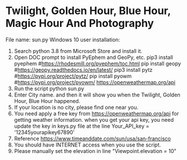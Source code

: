 # Twilight, Golden Hour, Blue Hour, Magic Hour And Photography

File name: sun.py
Windows 10 user installation:
1. Search python 3.8 from Microsoft Store and install it.
2. Open DOC prompt to install PyEphem and GeoPy, etc.
    pip3 install pyephem    #https://rhodesmill.org/pyephem/toc.html
    pip install geopy       #https://geopy.readthedocs.io/en/latest/
    pip3 install pytz       #https://pypi.org/project/pytz/
    pip install pyowm       #https://pypi.org/project/pyowm/   https://openweathermap.org/api
3. Run the script
    python sun.py
4. Enter City name. and then it will show you when the Twilight, Golden Hour, Blue Hour happened. 
5. If your location is no city, please find one near you.
6. You need apply a free key from https://openweathermap.org/api for getting weather information.
   when you get your api key, you need update the key in keys.py file at the line Your_API_key = '12345yourapikey67890'
7. Reference https://www.timeanddate.com/sun/usa/san-francisco
8. You should have INTERNET access when you use the script. 
9. Please manually set the elevation in line "Viewpoint.elevation         = 10"   

